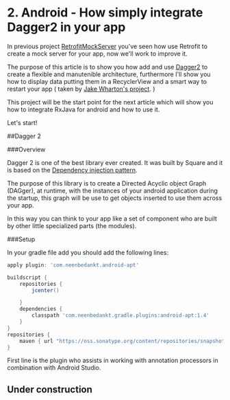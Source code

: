 # 2. Android - How simply integrate Dagger2 in your app

In previous project [RetrofitMockServer](https://github.com/ciriti/RetrofitMockServer) you've seen how use Retrofit to create a mock server for your app, now we'll work to improve it. 

The purpose of this article is to show you how add and use [Dagger2](http://google.github.io/dagger/) to create a flexible and manutenible architecture, 
furthermore I'll show you how to display data putting them in a RecyclerView and a smart way to restart your app ( taken by [Jake Wharton's project](https://github.com/JakeWharton). )

This project will be the start point for the next article which will show you how to integrate RxJava for android and how to use it. 

Let's start!

##Dagger 2

###Overview

Dagger 2 is one of the best library ever created. It was built by Square and it is based on the [Dependency injection pattern](https://en.wikipedia.org/wiki/Dependency_injection).

The purpose of this library is to create a Directed Acyclic object Graph (DAGger), at runtime, with the instances of your android application during the startup, this graph will be use to get objects inserted to use them across your app.

In this way you can think to your app like a set of component who are built by other little specialized parts (the modules).

###Setup

In your gradle file add you should add the following lines:
```gradle
apply plugin: 'com.neenbedankt.android-apt'

buildscript {
    repositories {
        jcenter()

    }
    dependencies {
        classpath 'com.neenbedankt.gradle.plugins:android-apt:1.4'
    }
}
repositories {
    maven { url "https://oss.sonatype.org/content/repositories/snapshots" }
}
```
First line is the plugin who assists in working with annotation processors in combination with Android Studio.
## Under construction
